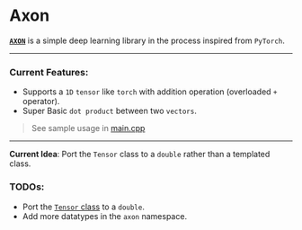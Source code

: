 # Axon

[**`AXON`**](https://github.com/51ddhesh/axon/) is a simple deep learning library in the process inspired from `PyTorch`.


--- 

### Current Features:
- Supports a `1D` `tensor` like `torch` with addition operation (overloaded `+` operator).
- Super Basic `dot product` between two `vectors`.

> See sample usage in [main.cpp](./main.cpp)

---

**Current Idea**: Port the `Tensor` class to a `double` rather than a templated class. 


### TODOs:
- Port the [`Tensor` class](./include/tensor.hpp) to a `double`.
- Add more datatypes in the `axon` namespace.


